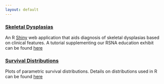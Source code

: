 ```yaml
---
layout: default
---
```


### [Skeletal Dysplasias](http://104.131.159.61:3838/skeletal-dysplasias/)
An R [Shiny](http://shiny.rstudio.com/) web application that aids diagnosis of skeletal dysplasias based on clinical features. A tutorial supplementing our RSNA education exhibit can be found [here](shinyapps/skeletal-dysplasias.html)

### [Survival Distributions](http://104.131.159.61:3838/survival-curves/)
Plots of parametric survival distributions. Details on distributions used in R can be found [here](shinyapps/survival-curves.htm)